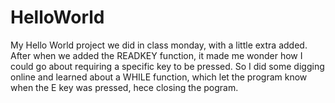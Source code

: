 # HelloWorld
My Hello World project we did in class monday, with a little extra added.
After when we added the READKEY function, it made me wonder how I could go about requiring a specific key to be pressed.
So I did some digging online and learned about a WHILE function, which let the program know when the E key was pressed, hece closing the pogram.
